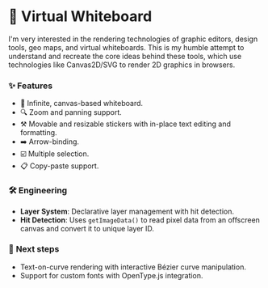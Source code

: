 # 🎨 Virtual Whiteboard

I'm very interested in the rendering technologies of graphic editors, design tools, geo maps, and virtual whiteboards. This is my humble attempt to understand and recreate the core ideas behind these tools, which use technologies like Canvas2D/SVG to render 2D graphics in browsers.

### ✨ **Features**

- 🎨&nbsp;Infinite, canvas-based whiteboard.
- 🔍&nbsp;Zoom and panning support.
- ⚒️&nbsp;Movable and resizable stickers with in-place text editing and formatting.
- ➡️&nbsp;Arrow-binding.
- ☑️&nbsp;Multiple selection.
- 📋&nbsp;Copy-paste support.

### 🛠️ **Engineering**

- **Layer System**: Declarative layer management with hit detection.
- **Hit Detection**: Uses `getImageData()` to read pixel data from an offscreen canvas and convert it to unique layer ID.

### 🚀 **Next steps**
- Text-on-curve rendering with interactive Bézier curve manipulation.
- Support for custom fonts with OpenType.js integration.
